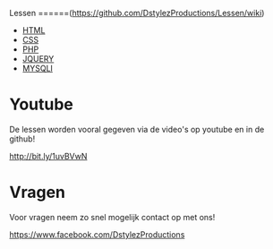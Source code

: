 Lessen
======(https://github.com/DstylezProductions/Lessen/wiki)
- [HTML](https://github.com/DstylezProductions/Lessen/wiki/HTML)
- [CSS](https://github.com/DstylezProductions/Lessen/wiki/CSS)       
- [PHP](https://github.com/DstylezProductions/Lessen/wiki/PHP)       
- [JQUERY](https://github.com/DstylezProductions/Lessen/wiki/JQUERY)
- [MYSQLI](https://github.com/DstylezProductions/Lessen/wiki/MYSQLI)

Youtube
======

De lessen worden vooral gegeven via de video's op youtube en in de github!

http://bit.ly/1uvBVwN

Vragen
======
Voor vragen neem zo snel mogelijk contact op met ons!

https://www.facebook.com/DstylezProductions
